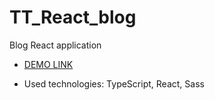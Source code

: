 # TT_React_blog

Blog React application

- [DEMO LINK](https://Mariia-Torkaienko.github.io/TT_React_blog/)


- Used technologies: TypeScript, React, Sass
